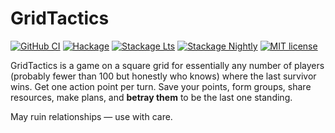 # GridTactics

[![GitHub CI](https://github.com/c47s/GridTactics/workflows/CI/badge.svg)](https://github.com/c47s/GridTactics/actions)
[![Hackage](https://img.shields.io/hackage/v/GridTactics.svg?logo=haskell)](https://hackage.haskell.org/package/GridTactics)
[![Stackage Lts](http://stackage.org/package/GridTactics/badge/lts)](http://stackage.org/lts/package/GridTactics)
[![Stackage Nightly](http://stackage.org/package/GridTactics/badge/nightly)](http://stackage.org/nightly/package/GridTactics)
[![MIT license](https://img.shields.io/badge/license-MIT-blue.svg)](LICENSE)

GridTactics is a game on a square grid for essentially any number of players (probably fewer than 100 but honestly who knows) where the last survivor wins. Get one action point per turn. Save your points, form groups, share resources, make plans, and **betray them** to be the last one standing.

May ruin relationships — use with care.
